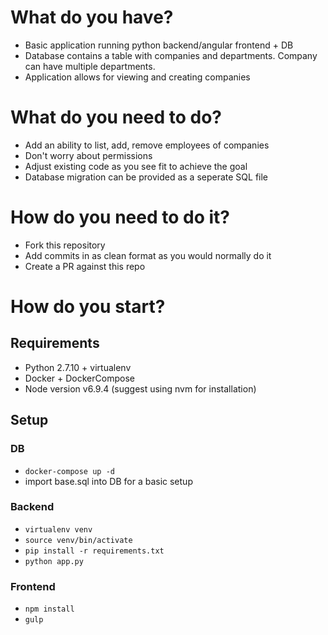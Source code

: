 # What do you have?
- Basic application running python backend/angular frontend + DB
- Database contains a table with companies and departments. Company can have multiple departments.
- Application allows for viewing and creating companies

# What do you need to do?
- Add an ability to list, add, remove employees of companies
- Don't worry about permissions
- Adjust existing code as you see fit to achieve the goal
- Database migration can be provided as a seperate SQL file

# How do you need to do it?
- Fork this repository
- Add commits in as clean format as you would normally do it
- Create a PR against this repo

# How do you start?
## Requirements
- Python 2.7.10 + virtualenv
- Docker + DockerCompose
- Node version v6.9.4 (suggest using nvm for installation)

## Setup
### DB
- `docker-compose up -d`
- import base.sql into DB for a basic setup

### Backend
- `virtualenv venv`
- `source venv/bin/activate`
- `pip install -r requirements.txt`
- `python app.py`

### Frontend
- `npm install`
- `gulp`